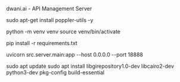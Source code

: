 dwani.ai - API Management Server


sudo apt-get install poppler-utils -y

python -m venv venv
source venv/bin/activate


pip install -r requirements.txt


uvicorn src.server.main:app --host 0.0.0.0 --port 18888 

<!-- 
sudo docker compose -f new_compose.yml up -d


docker build -t dwani/api-server:latest -f Dockerfile .

docker push dwani/api-server:latest

docker run  --env-file .env -p 80:80 dwani/api-server:latest
-->

<!-- 

DOCKER_BUILDKIT=1 docker build -t slabstech/dwani-api-server .


uvicorn src.app.main:app --host 0.0.0.0 --port 8000


docker build -t dwani/api-server:latest -f Dockerfile .


docker run  --env-file .env dwani/api-server:latest
-->


sudo apt update
sudo apt install libgirepository1.0-dev libcairo2-dev python3-dev pkg-config build-essential
